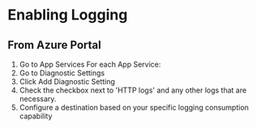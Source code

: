 # Enabling Logging

## From Azure Portal

1. Go to App Services For each App Service:
2. Go to Diagnostic Settings
3. Click Add Diagnostic Setting
4. Check the checkbox next to 'HTTP logs' and any other logs that are necessary.
5. Configure a destination based on your specific logging consumption capability

